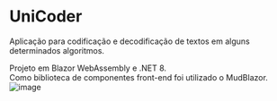 # UniCoder
Aplicação para codificação e decodificação de textos em alguns determinados algoritmos.

Projeto em Blazor WebAssembly e .NET 8. <br/>
Como biblioteca de componentes front-end foi utilizado o MudBlazor.
![image](https://github.com/user-attachments/assets/792b0021-40ed-452d-8503-eb1718b2853d)
